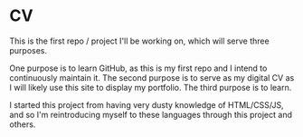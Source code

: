 # CV

This is the first repo / project I'll be working on, which will serve three purposes. 

One purpose is to learn GitHub, as this is my first repo and I intend to continuously maintain it. The second purpose is to serve as my digital CV as I will likely use this site to display my portfolio. The third purpose is to learn. 

I started this project from having very dusty knowledge of HTML/CSS/JS, and so I'm reintroducing myself to these languages through this project and others. 
